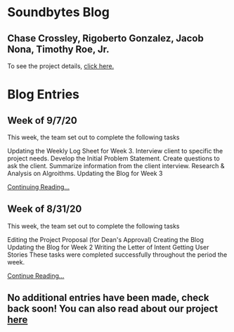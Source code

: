 # Soundbytes Blog
## Chase Crossley, Rigoberto Gonzalez, Jacob Nona, Timothy Roe, Jr.

To see the project details, [click here.](project.md)

# Blog Entries

## Week of 9/7/20
This week, the team set out to complete the following tasks

Updating the Weekly Log Sheet for Week 3.
Interview client to specific the project needs.
Develop the Initial Problem Statement.
Create questions to ask the client.
Summarize information from the client interview.
Research & Analysis on Algroithms.
Updating the Blog for Week 3

[Continuing Reading...](blog2.md)


## Week of 8/31/20
This week, the team set out to complete the following tasks

Editing the Project Proposal (for Dean's Approval)
Creating the Blog
Updating the Blog for Week 2
Writing the Letter of Intent
Getting User Stories
These tasks were completed successfully throughout the period the week.

[Continue Reading...](blog1.md)

## No additional entries have been made, check back soon! You can also read about our project [here](project.md)
